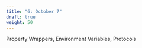 ```yaml
---
title: "6: October 7"
draft: true
weight: 50
---
```

Property Wrappers, Environment Variables, Protocols
